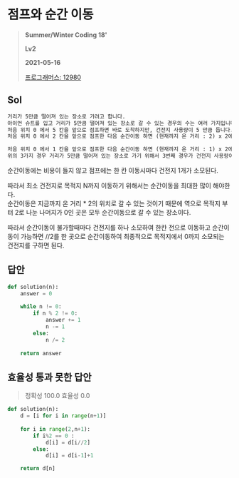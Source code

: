 # 점프와 순간 이동
> **Summer/Winter Coding 18'**
>
> **Lv2**
>
> **2021-05-16**
>
> [프로그래머스: 12980](https://programmers.co.kr/learn/courses/30/lessons/12980)


## Sol
```xml
거리가 5만큼 떨어져 있는 장소로 가려고 합니다.
아이언 슈트를 입고 거리가 5만큼 떨어져 있는 장소로 갈 수 있는 경우의 수는 여러 가지입니다.
처음 위치 0 에서 5 칸을 앞으로 점프하면 바로 도착하지만, 건전지 사용량이 5 만큼 듭니다.
처음 위치 0 에서 2 칸을 앞으로 점프한 다음 순간이동 하면 (현재까지 온 거리 : 2) x 2에 해당하는 위치로 이동할 수 있으므로 위치 4로 이동합니다. 이때 1 칸을 앞으로 점프하면 도착하므로 건전지 사용량이 3 만큼 듭니다.

처음 위치 0 에서 1 칸을 앞으로 점프한 다음 순간이동 하면 (현재까지 온 거리 : 1) x 2에 해당하는 위치로 이동할 수 있으므로 위치 2로 이동됩니다. 이때 다시 순간이동 하면 (현재까지 온 거리 : 2) x 2 만큼 이동할 수 있으므로 위치 4로 이동합니다. 이때 1 칸을 앞으로 점프하면 도착하므로 건전지 사용량이 2 만큼 듭니다.
위의 3가지 경우 거리가 5만큼 떨어져 있는 장소로 가기 위해서 3번째 경우가 건전지 사용량이 가장 적으므로 답은 2가 됩니다.
```
순간이동에는 비용이 들지 않고 점프에는 한 칸 이동시마다 건전지 1개가 소모된다.  


따라서 최소 건전지로 목적지 N까지 이동하기 위해서는 순간이동을 최대한 많이 해야한다.   
순간이동은 지금까지 온 거리 * 2의 위치로 갈 수 있는 것이기 때문에 역으로 목적지 부터 2로 나눈 나머지가 0인 곳은 모두 순간이동으로 갈 수 있는 장소이다.


따라서 순간이동이 불가할때마다 건전지를 하나 소모하여 한칸 전으로 이동하고 순간이동이 가능하면 //2를 한 곳으로 순간이동하여 최종적으로 목적지에서 0까지 소모되는 건전지를 구하면 된다.


## 답안
```python
def solution(n):
    answer = 0
    
    while n != 0:
        if n % 2 != 0:
            answer += 1
            n -= 1
        else:
            n /= 2
            
    return answer
```

## 효율성 통과 못한 답안
> 정확성 100.0 효율성 0.0 
```python
def solution(n):
    d = [i for i in range(n+1)]
    
    for i in range(2,n+1):
        if i%2 == 0 : 
            d[i] = d[i//2]
        else:
            d[i] = d[i-1]+1

    return d[n]
```